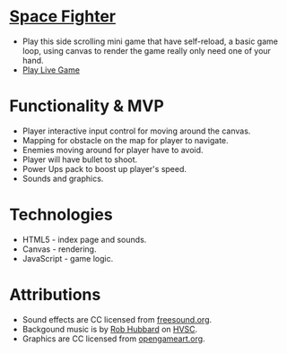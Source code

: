 # [Space Fighter](https://kcsjw.github.io/Space-Fighter/dist)
  * Play this side scrolling mini game that have self-reload, a basic game loop, using canvas to render the game really only need one of your hand.
  * [Play Live Game](https://kcsjw.github.io/Space-Fighter/dist)

# Functionality & MVP
  * Player interactive input control for moving around the canvas.
  * Mapping for obstacle on the map for player to navigate.
  * Enemies moving around for player have to avoid.
  * Player will have bullet to shoot.
  * Power Ups pack to boost up player's speed.
  * Sounds and graphics.
 
# Technologies
  * HTML5 - index page and sounds.
  * Canvas - rendering.
  * JavaScript - game logic.

# Attributions
  * Sound effects are CC licensed from [freesound.org](https://freesound.org/).
  * Backgound music is by [Rob Hubbard](https://en.wikipedia.org/wiki/Rob_Hubbard) on [HVSC](https://www.hvsc.de/).
  * Graphics are CC licensed from [opengameart.org](https://opengameart.org/).
